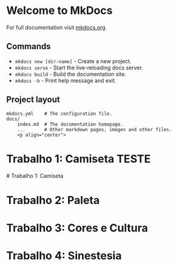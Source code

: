 # Welcome to MkDocs

For full documentation visit [mkdocs.org](https://www.mkdocs.org).

## Commands

* `mkdocs new [dir-name]` - Create a new project.
* `mkdocs serve` - Start the live-reloading docs server.
* `mkdocs build` - Build the documentation site.
* `mkdocs -h` - Print help message and exit.

## Project layout

    mkdocs.yml    # The configuration file.
    docs/
        index.md  # The documentation homepage.
        ...       # Other markdown pages, images and other files.
        <p align="center">
  <h1>Trabalho 1: Camiseta TESTE</h1>
</p>
# Trabalho 1: Camiseta

# Trabalho 2: Paleta

# Trabalho 3: Cores e Cultura

# Trabalho 4: Sinestesia
